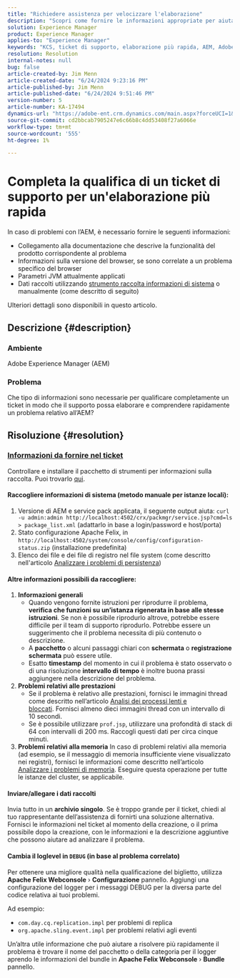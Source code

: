 ```yaml
---
title: "Richiedere assistenza per velocizzare l'elaborazione"
description: "Scopri come fornire le informazioni appropriate per aiutare il supporto a elaborare e comprendere rapidamente un problema AEM."
solution: Experience Manager
product: Experience Manager
applies-to: "Experience Manager"
keywords: "KCS, ticket di supporto, elaborazione più rapida, AEM, Adobe Experience Manager, qualificazione completa, elaborazione più rapida, Procedura"
resolution: Resolution
internal-notes: null
bug: false
article-created-by: Jim Menn
article-created-date: "6/24/2024 9:23:16 PM"
article-published-by: Jim Menn
article-published-date: "6/24/2024 9:51:46 PM"
version-number: 5
article-number: KA-17494
dynamics-url: "https://adobe-ent.crm.dynamics.com/main.aspx?forceUCI=1&pagetype=entityrecord&etn=knowledgearticle&id=8a6a8cf4-6f32-ef11-8409-000d3a5a67ba"
source-git-commit: cd2bbcab7905247e6c66b8c4dd53408f27a6066e
workflow-type: tm+mt
source-wordcount: '555'
ht-degree: 1%

---
```


# Completa la qualifica di un ticket di supporto per un&#39;elaborazione più rapida


In caso di problemi con l’AEM, è necessario fornire le seguenti informazioni:

- Collegamento alla documentazione che descrive la funzionalità del prodotto corrispondente al problema
- Informazioni sulla versione del browser, se sono correlate a un problema specifico del browser
- Parametri JVM attualmente applicati
- Dati raccolti utilizzando [strumento raccolta informazioni di sistema](https://helpx.adobe.com/experience-manager/kb/support-info-collector.html) o manualmente (come descritto di seguito)


Ulteriori dettagli sono disponibili in questo articolo.

## Descrizione {#description}


### <b>Ambiente</b>

Adobe Experience Manager (AEM)

### <b>Problema</b>

Che tipo di informazioni sono necessarie per qualificare completamente un ticket in modo che il supporto possa elaborare e comprendere rapidamente un problema relativo all’AEM?




## Risoluzione {#resolution}


### <u><b>Informazioni da fornire nel ticket</b></u>

Controllare e installare il pacchetto di strumenti per informazioni sulla raccolta. Puoi trovarlo [qui](https://helpx.adobe.com/experience-manager/kb/index/tools.html).

#### <b>Raccogliere informazioni di sistema (metodo manuale per istanze locali):</b>

1. Versione di AEM e service pack applicata, il seguente output aiuta: `curl -u admin:admin http://localhost:4502/crx/packmgr/service.jsp?cmd=ls > package_list.xml` (adattarlo in base a login/password e host/porta)
2. Stato configurazione Apache Felix, in `http://localhost:4502/system/console/config/configuration-status.zip` (installazione predefinita)
3. Elenco dei file e dei file di registro nel file system (come descritto nell&#39;articolo [Analizzare i problemi di persistenza](https://helpx.adobe.com/experience-manager/kb/AnalyzePersistenceProblems.html))


#### <b>Altre informazioni possibili da raccogliere:</b>

1. <b>Informazioni generali</b>
   - Quando vengono fornite istruzioni per riprodurre il problema, <b>verifica che funzioni su un’istanza rigenerata in base alle stesse istruzioni</b>. Se non è possibile riprodurlo altrove, potrebbe essere difficile per il team di supporto riprodurlo. Potrebbe essere un suggerimento che il problema necessita di più contenuto o descrizione.
   - A <b>pacchetto</b> o alcuni passaggi chiari con <b>schermata</b> o <b>registrazione schermata</b> può essere utile.
   - Esatto <b>timestamp</b> del momento in cui il problema è stato osservato o di una risoluzione <b>intervallo di tempo</b> è inoltre buona prassi aggiungere nella descrizione del problema.
2. <b>Problemi relativi alle prestazioni</b>
   - Se il problema è relativo alle prestazioni, fornisci le immagini thread come descritto nell’articolo [Analisi dei processi lenti e bloccati](https://helpx.adobe.com/experience-manager/kb/AnalyzeSlowAndBlockedProcesses.html). Fornisci almeno dieci immagini thread con un intervallo di 10 secondi.
   - Se è possibile utilizzare `prof.jsp`, utilizzare una profondità di stack di 64 con intervalli di 200 ms. Raccogli questi dati per circa cinque minuti.
3. <b>Problemi relativi alla memoria</b>    In caso di problemi relativi alla memoria (ad esempio, se il messaggio di memoria insufficiente viene visualizzato nei registri), fornisci le informazioni come descritto nell’articolo [Analizzare i problemi di memoria](https://experienceleague.adobe.com/docs/experience-cloud-kcs/kbarticles/KA-17482.html?lang=en). Eseguire questa operazione per tutte le istanze del cluster, se applicabile.


#### <b>Inviare/allegare i dati raccolti</b>

Invia tutto in un <b>archivio singolo</b>. Se è troppo grande per il ticket, chiedi al tuo rappresentante dell’assistenza di fornirti una soluzione alternativa. Fornisci le informazioni nel ticket al momento della creazione, o il prima possibile dopo la creazione, con le informazioni e la descrizione aggiuntive che possono aiutare ad analizzare il problema.

#### <b>Cambia il loglevel in `DEBUG` (in base al problema correlato)</b>

Per ottenere una migliore qualità nella qualificazione del biglietto, utilizza <b>Apache Felix Webconsole</b> › <b>Configurazione</b> pannello. Aggiungi una configurazione del logger per i messaggi DEBUG per la diversa parte del codice relativa ai tuoi problemi.

Ad esempio:

- `com.day.cq.replication.impl` per problemi di replica
- `org.apache.sling.event.impl` per problemi relativi agli eventi




Un’altra utile informazione che può aiutare a risolvere più rapidamente il problema è trovare il nome del pacchetto o della categoria per il logger aprendo le informazioni del bundle in <b>Apache Felix Webconsole</b> › <b>Bundle </b>pannello.
